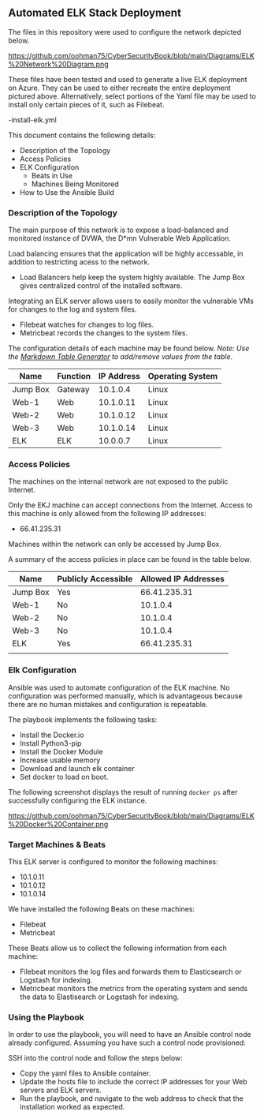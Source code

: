 ## Automated ELK Stack Deployment

The files in this repository were used to configure the network depicted below.

https://github.com/oohman75/CyberSecurityBook/blob/main/Diagrams/ELK%20Network%20Diagram.png

These files have been tested and used to generate a live ELK deployment on Azure. They can be used to either recreate the entire deployment pictured above. Alternatively, select portions of the Yaml file may be used to install only certain pieces of it, such as Filebeat.

  -install-elk.yml

This document contains the following details:
- Description of the Topology
- Access Policies
- ELK Configuration
  - Beats in Use
  - Machines Being Monitored
- How to Use the Ansible Build


### Description of the Topology

The main purpose of this network is to expose a load-balanced and monitored instance of DVWA, the D*mn Vulnerable Web Application.

Load balancing ensures that the application will be highly accessable, in addition to restricting acess to the network.
- Load Balancers help keep the system highly available.  The Jump Box gives centralized control of the installed software.

Integrating an ELK server allows users to easily monitor the vulnerable VMs for changes to the log and system files.
- Filebeat watches for changes to log files.
- Metricbeat records the changes to the system files.

The configuration details of each machine may be found below.
_Note: Use the [Markdown Table Generator](http://www.tablesgenerator.com/markdown_tables) to add/remove values from the table_.

| Name     | Function | IP Address | Operating System |
|----------|----------|------------|------------------|
| Jump Box | Gateway  | 10.1.0.4   | Linux            |
| Web-1    | Web      | 10.1.0.11  | Linux            |
| Web-2    | Web      | 10.1.0.12  | Linux            |
| Web-3    | Web      | 10.1.0.14  | Linux            |
| ELK      | ELK      | 10.0.0.7   | Linux            |


### Access Policies

The machines on the internal network are not exposed to the public Internet. 

Only the EKJ machine can accept connections from the Internet. Access to this machine is only allowed from the following IP addresses:
- 66.41.235.31

Machines within the network can only be accessed by Jump Box.

A summary of the access policies in place can be found in the table below.

| Name     | Publicly Accessible | Allowed IP Addresses |
|----------|---------------------|----------------------|
| Jump Box | Yes                 | 66.41.235.31         |
| Web-1    | No                  | 10.1.0.4             |
| Web-2    | No                  | 10.1.0.4             |
| Web-3    | No                  | 10.1.0.4             |
| ELK      | Yes                 | 66.41.235.31         |
|          |                     |                      |

### Elk Configuration

Ansible was used to automate configuration of the ELK machine. No configuration was performed manually, which is advantageous because there are no human mistakes and configuration is repeatable.

The playbook implements the following tasks:
- Install the Docker.io
- Install Python3-pip
- Install the Docker Module
- Increase usable memory
- Download and launch elk container
- Set docker to load on boot.

The following screenshot displays the result of running `docker ps` after successfully configuring the ELK instance.

https://github.com/oohman75/CyberSecurityBook/blob/main/Diagrams/ELK%20Docker%20Container.png

### Target Machines & Beats
This ELK server is configured to monitor the following machines:
- 10.1.0.11
- 10.1.0.12
- 10.1.0.14

We have installed the following Beats on these machines:
- Filebeat
- Metricbeat

These Beats allow us to collect the following information from each machine:
- Filebeat monitors the log files and forwards them to Elasticsearch or Logstash for indexing.
- Metricbeat monitors the metrics from the operating system and sends the data to Elastisearch or Logstash for indexing.

### Using the Playbook
In order to use the playbook, you will need to have an Ansible control node already configured. Assuming you have such a control node provisioned: 

SSH into the control node and follow the steps below:
- Copy the yaml files to Ansible container.
- Update the hosts file to include the correct IP addresses for your Web servers and ELK servers.
- Run the playbook, and navigate to the web address to check that the installation worked as expected.
